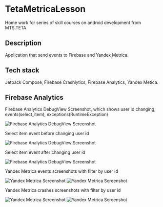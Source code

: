 # TetaMetricaLesson
Home work for series of skill courses on android development from MTS.TETA

## Description

Application that send events to Firebase and Yandex Metrica.

## Tech stack

Jetpack Compose, Firebase Crashlytics, Firebase Analytics, Yandex Metica.

## Firebase Analytics

Firebase Analytics DebugView Screenshot, which shows user id changing, events(select_item), exceptions(RuntimeException)

![Firebase Analytics DebugView Screenshot](https://github.com/spinking/TetaMetricaLesson/blob/master/Screenshot_267.jpg?raw=true)


Select item event before changing user id

![Firebase Analytics DebugView Screenshot](https://github.com/spinking/TetaMetricaLesson/blob/master/Screenshot_268.jpg?raw=true)


Select item event after changing user id

![Firebase Analytics DebugView Screenshot](https://github.com/spinking/TetaMetricaLesson/blob/master/Screenshot_269.jpg?raw=true)


Yandex Metrica events screenshots with filter by user id

![Yandex Metrica Screenshot](https://github.com/spinking/TetaMetricaLesson/blob/master/Screenshot_270.jpg?raw=true)
![Yandex Metrica Screenshot](https://github.com/spinking/TetaMetricaLesson/blob/master/Screenshot_271.jpg?raw=true)


Yandex Metrica crashes screenshots with filter by user id

![Yandex Metrica Screenshot](https://github.com/spinking/TetaMetricaLesson/blob/master/Screenshot_272.jpg?raw=true)
![Yandex Metrica Screenshot](https://github.com/spinking/TetaMetricaLesson/blob/master/Screenshot_273.jpg?raw=true)

